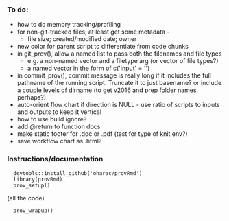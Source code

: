 ### To do:
* how to do memory tracking/profiling
* for non-git-tracked files, at least get some metadata - 
    * file size; created/modified date; owner
* new color for parent script to differentiate from code chunks
* in git_prov(), allow a named list to pass both the filenames and file types
    * e.g. a non-named vector and a filetype arg (or vector of file types?)
    * a named vector in the form of c('input' = '<filename>')
* in commit_prov(), commit message is really long if it includes the full pathname of the running script.  Truncate it to just basename?  or include a couple levels of dirname (to get v2016 and prep folder names perhaps?)
* auto-orient flow chart if direction is NULL - use ratio of scripts to inputs and outputs to keep it vertical
* how to use build ignore?
* add @return to function docs
* make static footer for .doc or .pdf (test for type of knit env?)
* save workflow chart as .html?

### Instructions/documentation

```
  devtools::install_github('oharac/provRmd')
  library(provRmd)
  prov_setup()
```

(all the code)

```
  prov_wrapup()
```

